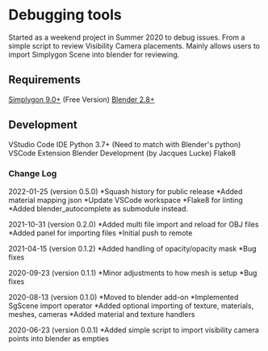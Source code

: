 # Debugging tools

Started as a weekend project in Summer 2020 to debug issues.
From a simple script to review Visibility Camera placements.
Mainly allows users to import Simplygon Scene into blender
for reviewing. 

## Requirements
[Simplygon 9.0+](https://www.simplygon.com) (Free Version) 
[Blender 2.8+](https://www.blender.com)

## Development
VStudio Code IDE
Python 3.7+ (Need to match with Blender's python)
VSCode Extension Blender Development (by Jacques Lucke)
Flake8

### Change Log

2022-01-25 (version 0.5.0)
*Squash history for public release
*Added material mapping json
*Update VSCode workspace 
*Flake8 for linting
*Added blender_autocomplete as submodule instead.

2021-10-31 (version 0.2.0)
*Added multi file import and reload for OBJ files
*Added panel for importing files
*Initial push to remote

2021-04-15 (version 0.1.2)
*Added handling of opacity/opacity mask
*Bug fixes

2020-09-23 (version 0.1.1)
*Minor adjustments to how mesh is setup
*Bug fixes

2020-08-13 (version 0.1.0)
*Moved to blender add-on
*Implemented SgScene import operator
*Added optional importing of texture, materials, meshes, cameras
*Added material and texture handlers

2020-06-23 (version 0.0.1)
*Added simple script to import visibility camera points into blender as empties